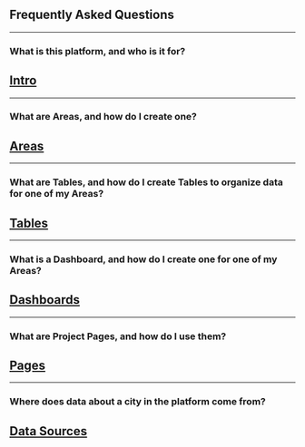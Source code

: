 
## **Frequently Asked Questions** 
______
### What is this platform, and who is it for?

## [**Intro**](https://www.citiesense.com/docs/pages/01-Intro.md "Intro")
______
### What are Areas, and how do I create one?

## [**Areas**](https://www.citiesense.com/docs/pages/02-Areas.md "Areas")
______
### What are Tables, and how do I create Tables to organize data for one of my Areas?

## [**Tables**](https://www.citiesense.com/docs/pages/04-Tables.md "Tables")
______
### What is a Dashboard, and how do I create one for one of my Areas?

## [**Dashboards**](https://www.citiesense.com/docs/pages/06-Dashboards.md "Dashboards")
______
### What are Project Pages, and how do I use them? 

## [**Pages**](https://www.citiesense.com/docs/pages/05-Pages.md "Pagea")
______
### Where does data about a city in the platform come from? 

## [**Data Sources**](https://www.citiesense.com/docs/pages/07-Sources.md "Citiesense Data Sources")

